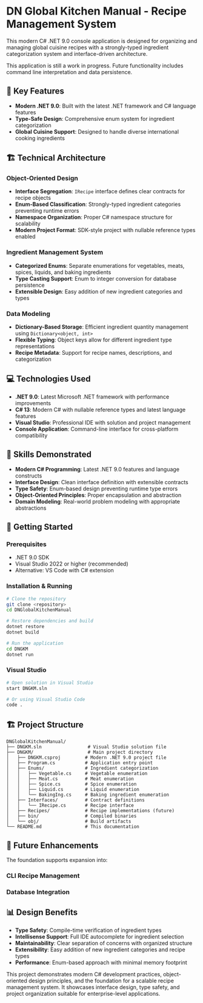 # DN Global Kitchen Manual - Recipe Management System #

This modern C# .NET 9.0 console application is designed for organizing and managing global cuisine recipes with a strongly-typed ingredient categorization system and interface-driven architecture.

This application is still a work in progress. Future functionality includes command line interpretation and data persistence. 

## 🚀 Key Features

- **Modern .NET 9.0**: Built with the latest .NET framework and C# language features
- **Type-Safe Design**: Comprehensive enum system for ingredient categorization
- **Global Cuisine Support**: Designed to handle diverse international cooking ingredients

## 🏗️ Technical Architecture

### Object-Oriented Design
- **Interface Segregation**: `IRecipe` interface defines clear contracts for recipe objects
- **Enum-Based Classification**: Strongly-typed ingredient categories preventing runtime errors
- **Namespace Organization**: Proper C# namespace structure for scalability
- **Modern Project Format**: SDK-style project with nullable reference types enabled

### Ingredient Management System
- **Categorized Enums**: Separate enumerations for vegetables, meats, spices, liquids, and baking ingredients
- **Type Casting Support**: Enum to integer conversion for database persistence
- **Extensible Design**: Easy addition of new ingredient categories and types

### Data Modeling
- **Dictionary-Based Storage**: Efficient ingredient quantity management using `Dictionary<object, int>`
- **Flexible Typing**: Object keys allow for different ingredient type representations
- **Recipe Metadata**: Support for recipe names, descriptions, and categorization

## 💻 Technologies Used

- **.NET 9.0**: Latest Microsoft .NET framework with performance improvements
- **C# 13**: Modern C# with nullable reference types and latest language features
- **Visual Studio**: Professional IDE with solution and project management
- **Console Application**: Command-line interface for cross-platform compatibility


## 🎯 Skills Demonstrated

- **Modern C# Programming**: Latest .NET 9.0 features and language constructs
- **Interface Design**: Clean interface definition with extensible contracts
- **Type Safety**: Enum-based design preventing runtime type errors
- **Object-Oriented Principles**: Proper encapsulation and abstraction
- **Domain Modeling**: Real-world problem modeling with appropriate abstractions

## 🚀 Getting Started

### Prerequisites
- .NET 9.0 SDK
- Visual Studio 2022 or higher (recommended)
- Alternative: VS Code with C# extension

### Installation & Running
```bash
# Clone the repository
git clone <repository>
cd DNGlobalKitchenManual

# Restore dependencies and build
dotnet restore
dotnet build

# Run the application
cd DNGKM
dotnet run
```

### Visual Studio
```bash
# Open solution in Visual Studio
start DNGKM.sln

# Or using Visual Studio Code
code .
```

## 🏗️ Project Structure

```
DNGlobalKitchenManual/
├── DNGKM.sln                 # Visual Studio solution file
├── DNGKM/                    # Main project directory
│   ├── DNGKM.csproj         # Modern .NET 9.0 project file
│   ├── Program.cs           # Application entry point
│   ├── Enums/               # Ingredient categorization
│   │   ├── Vegetable.cs     # Vegetable enumeration
│   │   ├── Meat.cs          # Meat enumeration
│   │   ├── Spice.cs         # Spice enumeration
│   │   ├── Liquid.cs        # Liquid enumeration
│   │   └── BakingIng.cs     # Baking ingredient enumeration
│   ├── Interfaces/          # Contract definitions
│   │   └── IRecipe.cs       # Recipe interface
│   ├── Recipes/             # Recipe implementations (future)
│   ├── bin/                 # Compiled binaries
│   └── obj/                 # Build artifacts
└── README.md                # This documentation
```

## 🔧 Future Enhancements

The foundation supports expansion into:

### CLI Recipe Management

### Database Integration



## 📊 Design Benefits

- **Type Safety**: Compile-time verification of ingredient types
- **Intellisense Support**: Full IDE autocomplete for ingredient selection  
- **Maintainability**: Clear separation of concerns with organized structure
- **Extensibility**: Easy addition of new ingredient categories and recipe types
- **Performance**: Enum-based approach with minimal memory footprint

This project demonstrates modern C# development practices, object-oriented design principles, and the foundation for a scalable recipe management system. It showcases interface design, type safety, and project organization suitable for enterprise-level applications.
